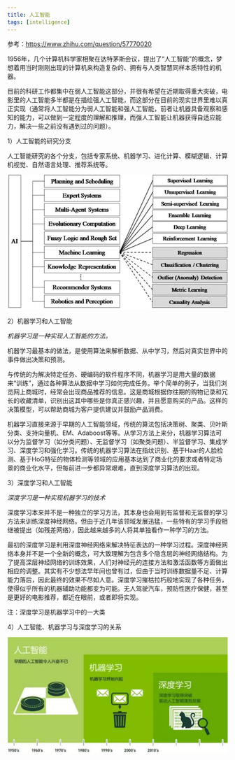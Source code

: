 ```yaml
---
title: 人工智能
tags: [intelligence]
---
```


参考：https://www.zhihu.com/question/57770020

1956年，几个计算机科学家相聚在达特茅斯会议，提出了“人工智能”的概念，梦想着用当时刚刚出现的计算机来构造复杂的、拥有与人类智慧同样本质特性的机器。

目前的科研工作都集中在弱人工智能这部分，并很有希望在近期取得重大突破，电影里的人工智能多半都是在描绘强人工智能，而这部分在目前的现实世界里难以真正实现（通常将人工智能分为弱人工智能和强人工智能，前者让机器具备观察和感知的能力，可以做到一定程度的理解和推理，而强人工智能让机器获得自适应能力，解决一些之前没有遇到过的问题）。

1）人工智能的研究分支

人工智能研究的各个分支，包括专家系统、机器学习、进化计算、模糊逻辑、计算机视觉、自然语言处理、推荐系统等。

![](/images/bigdata/intelligent.jpg)

2）机器学习和人工智能

*机器学习是一种实现人工智能的方法。*

机器学习最基本的做法，是使用算法来解析数据、从中学习，然后对真实世界中的事件做出决策和预测。

与传统的为解决特定任务、硬编码的软件程序不同，机器学习是用大量的数据来“训练”，通过各种算法从数据中学习如何完成任务。举个简单的例子，当我们浏览网上商城时，经常会出现商品推荐的信息。这是商城根据你往期的购物记录和冗长的收藏清单，识别出这其中哪些是你真正感兴趣，并且愿意购买的产品。这样的决策模型，可以帮助商城为客户提供建议并鼓励产品消费。

机器学习直接来源于早期的人工智能领域，传统的算法包括决策树、聚类、贝叶斯分类、支持向量机、EM、Adaboost等等。从学习方法上来分，机器学习算法可以分为监督学习（如分类问题）、无监督学习（如聚类问题）、半监督学习、集成学习、深度学习和强化学习。传统的机器学习算法在指纹识别、基于Haar的人脸检测、基于HoG特征的物体检测等领域的应用基本达到了商业化的要求或者特定场景的商业化水平，但每前进一步都异常艰难，直到深度学习算法的出现。

3）深度学习和人工智能

*深度学习是一种实现机器学习的技术*

深度学习本来并不是一种独立的学习方法，其本身也会用到有监督和无监督的学习方法来训练深度神经网络。但由于近几年该领域发展迅猛，一些特有的学习手段相继被提出（如残差网络），因此越来越多的人将其单独看作一种学习的方法。

最初的深度学习是利用深度神经网络来解决特征表达的一种学习过程。深度神经网络本身并不是一个全新的概念，可大致理解为包含多个隐含层的神经网络结构。为了提高深层神经网络的训练效果，人们对神经元的连接方法和激活函数等方面做出相应的调整。其实有不少想法早年间也曾有过，但由于当时训练数据量不足、计算能力落后，因此最终的效果不尽如人意。深度学习摧枯拉朽般地实现了各种任务，使得似乎所有的机器辅助功能都变为可能。无人驾驶汽车，预防性医疗保健，甚至是更好的电影推荐，都近在眼前，或者即将实现。

注：深度学习是机器学习中的一大类

4）人工智能、机器学习与深度学习的关系

![](/images/bigdata/intelligent-maching-deep.jpg)

